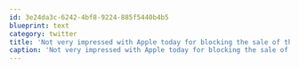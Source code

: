 ```yaml
---
id: 3e24da3c-6242-4bf8-9224-885f5440b4b5
blueprint: text
category: twitter
title: 'Not very impressed with Apple today for blocking the sale of the Galaxy Tab in the EU: vancouver.24hrs.ca/Business/2011/…'
caption: 'Not very impressed with Apple today for blocking the sale of the Galaxy Tab in the EU: <a href="http://vancouver.24hrs.ca/Business/2011/08/10/18535891.html" title="http://vancouver.24hrs.ca/Business/2011/08/10/18535891.html" class="link link_untco">vancouver.24hrs.ca/Business/2011/…</a>'
---
```

